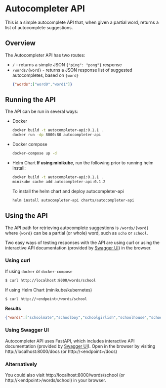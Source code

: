 # Autocompleter API

This is a simple autocomplete API that, when given a partial word, returns a list of autocomplete suggestions.

## Overview

The Autocompleter API has two routes:
 * `/` - returns a simple JSON `{"ping": "pong"}` response
 * `/words/{word}` - returns a JSON response list of suggested autocompletes, based on `{word}`
   ```json
   {"words":["word0","word1"]}
   ```

## Running the API

The API can be run in several ways:
 * Docker
   
   ```bash
   docker build -t autocompleter-api:0.1.1 .
   docker run -dp 8000:80 autocompleter-api
   ```

 * Docker compose
   
   ```bash
   docker-compose up -d
   ```

 * Helm Chart
   **If using minikube**, run the following prior to running helm install:
   
   ```bash
   docker build -t autocompleter-api:0.1.1 .
   minikube cache add autocompleter-api:0.1.2
   ```
   
   To install the helm chart and deploy autocompleter-api
   
   ```bash
   helm install autocompleter-api charts/autocompleter-api
   ```

## Using the API

The API path for retrieving autocomplete suggestions is `/words/{word}` where `{word}` can be a partial (or whole) word, such as `scho` or `school`.

Two easy ways of testing responses with the API are using curl or using the interactive API documentation (provided by [Swagger UI](https://github.com/swagger-api/swagger-ui)) in the browser.

### Using curl
If using `docker` or `docker-compose`
```bash
$ curl http://localhost:8000/words/school
```

If using Helm Chart (minikube/kubernetes)
```bash
$ curl http://<endpoint>/words/school
```

**Results**
```json
{"words":["schoolmate","schoolboy","schoolgirlish","schoolhouse","schoolyard","schoolmaster","schoolbook","school","schoolroom","schoolwork","schoolmarm","schoolgirl","schoolteacher"]}
```


### Using Swagger UI

Autocompleter API uses FastAPI, which includes interactive API documentation (provided by [Swagger UI](https://github.com/swagger-api/swagger-ui)).  Open in the browser by visiting http://localhost:8000/docs (or http://\<endpoint\>/docs)

### Alternatively

You could also visit http://localhost:8000/words/school (or http://\<endpoint\>/words/school) in your browser.

